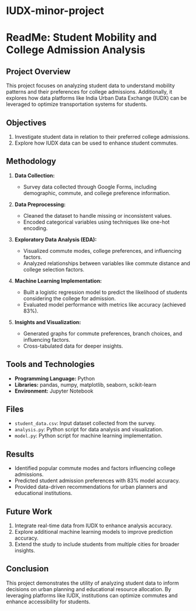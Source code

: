 # IUDX-minor-project
# ReadMe: Student Mobility and College Admission Analysis

## Project Overview
This project focuses on analyzing student data to understand mobility patterns and their preferences for college admissions. Additionally, it explores how data platforms like India Urban Data Exchange (IUDX) can be leveraged to optimize transportation systems for students.

## Objectives
1. Investigate student data in relation to their preferred college admissions.
2. Explore how IUDX data can be used to enhance student commutes.

## Methodology
1. **Data Collection:**
   - Survey data collected through Google Forms, including demographic, commute, and college preference information.
   
2. **Data Preprocessing:**
   - Cleaned the dataset to handle missing or inconsistent values.
   - Encoded categorical variables using techniques like one-hot encoding.

3. **Exploratory Data Analysis (EDA):**
   - Visualized commute modes, college preferences, and influencing factors.
   - Analyzed relationships between variables like commute distance and college selection factors.

4. **Machine Learning Implementation:**
   - Built a logistic regression model to predict the likelihood of students considering the college for admission.
   - Evaluated model performance with metrics like accuracy (achieved 83%).

5. **Insights and Visualization:**
   - Generated graphs for commute preferences, branch choices, and influencing factors.
   - Cross-tabulated data for deeper insights.

## Tools and Technologies
- **Programming Language:** Python
- **Libraries:** pandas, numpy, matplotlib, seaborn, scikit-learn
- **Environment:** Jupyter Notebook

## Files
- `student_data.csv`: Input dataset collected from the survey.
- `analysis.py`: Python script for data analysis and visualization.
- `model.py`: Python script for machine learning implementation.

## Results
- Identified popular commute modes and factors influencing college admissions.
- Predicted student admission preferences with 83% model accuracy.
- Provided data-driven recommendations for urban planners and educational institutions.

## Future Work
1. Integrate real-time data from IUDX to enhance analysis accuracy.
2. Explore additional machine learning models to improve prediction accuracy.
3. Extend the study to include students from multiple cities for broader insights.

## Conclusion
This project demonstrates the utility of analyzing student data to inform decisions on urban planning and educational resource allocation. By leveraging platforms like IUDX, institutions can optimize commutes and enhance accessibility for students.

